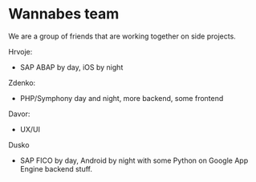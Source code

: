 # Wannabes team

We are a group of friends that are working together on side projects.

Hrvoje:
- SAP ABAP by day, iOS by night

Zdenko:
- PHP/Symphony day and night, more backend, some frontend

Davor:
- UX/UI

Dusko
- SAP FICO by day, Android by night with some Python on Google App Engine backend stuff.
